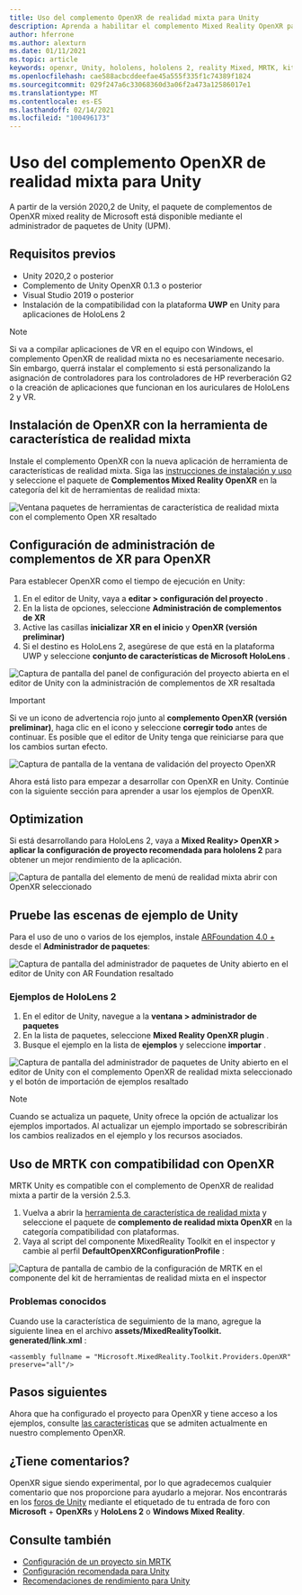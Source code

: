 ```yaml
---
title: Uso del complemento OpenXR de realidad mixta para Unity
description: Aprenda a habilitar el complemento Mixed Reality OpenXR para proyectos de Unity.
author: hferrone
ms.author: alexturn
ms.date: 01/11/2021
ms.topic: article
keywords: openxr, Unity, hololens, hololens 2, reality Mixed, MRTK, kit de herramientas de realidad mixta, realidad aumentada, realidad virtual, auriculares de realidad mixta, información, tutorial, introducción
ms.openlocfilehash: cae588acbcddeefae45a555f335f1c74389f1824
ms.sourcegitcommit: 029f247a6c33068360d3a06f2a473a12586017e1
ms.translationtype: MT
ms.contentlocale: es-ES
ms.lasthandoff: 02/14/2021
ms.locfileid: "100496173"
---
```

# <a name="using-the-mixed-reality-openxr-plugin-for-unity"></a>Uso del complemento OpenXR de realidad mixta para Unity

A partir de la versión 2020,2 de Unity, el paquete de complementos de OpenXR mixed reality de Microsoft está disponible mediante el administrador de paquetes de Unity (UPM).

## <a name="prerequisites"></a>Requisitos previos

* Unity 2020,2 o posterior
* Complemento de Unity OpenXR 0.1.3 o posterior
* Visual Studio 2019 o posterior
* Instalación de la compatibilidad con la plataforma **UWP** en Unity para aplicaciones de HoloLens 2

> [!NOTE]
> Si va a compilar aplicaciones de VR en el equipo con Windows, el complemento OpenXR de realidad mixta no es necesariamente necesario. Sin embargo, querrá instalar el complemento si está personalizando la asignación de controladores para los controladores de HP reverberación G2 o la creación de aplicaciones que funcionan en los auriculares de HoloLens 2 y VR.

## <a name="installing-openxr-with-the-mixed-reality-feature-tool"></a>Instalación de OpenXR con la herramienta de característica de realidad mixta

Instale el complemento OpenXR con la nueva aplicación de herramienta de características de realidad mixta. Siga las [instrucciones de instalación y uso](welcome-to-mr-feature-tool.md) y seleccione el paquete de **Complementos Mixed Reality OpenXR** en la categoría del kit de herramientas de realidad mixta:

![Ventana paquetes de herramientas de característica de realidad mixta con el complemento Open XR resaltado](images/feature-tool-openxr.png)

## <a name="configuring-xr-plugin-management-for-openxr"></a>Configuración de administración de complementos de XR para OpenXR

Para establecer OpenXR como el tiempo de ejecución en Unity:

1. En el editor de Unity, vaya a **editar > configuración del proyecto** .
2. En la lista de opciones, seleccione **Administración de complementos de XR**
3. Active las casillas **inicializar XR en el inicio** y **OpenXR (versión preliminar)**
4. Si el destino es HoloLens 2, asegúrese de que está en la plataforma UWP y seleccione **conjunto de características de Microsoft HoloLens** .

![Captura de pantalla del panel de configuración del proyecto abierta en el editor de Unity con la administración de complementos de XR resaltada](images/openxr-img-05.png)

> [!IMPORTANT]
> Si ve un icono de advertencia rojo junto al **complemento OpenXR (versión preliminar)**, haga clic en el icono y seleccione **corregir todo** antes de continuar. Es posible que el editor de Unity tenga que reiniciarse para que los cambios surtan efecto.

![Captura de pantalla de la ventana de validación del proyecto OpenXR](images/openxr-img-06.png)

Ahora está listo para empezar a desarrollar con OpenXR en Unity.  Continúe con la siguiente sección para aprender a usar los ejemplos de OpenXR.

## <a name="optimization"></a>Optimization

Si está desarrollando para HoloLens 2, vaya a **Mixed Reality> OpenXR > aplicar la configuración de proyecto recomendada para hololens 2** para obtener un mejor rendimiento de la aplicación.

![Captura de pantalla del elemento de menú de realidad mixta abrir con OpenXR seleccionado](images/openxr-img-08.png)

## <a name="try-out-the-unity-sample-scenes"></a>Pruebe las escenas de ejemplo de Unity

Para el uso de uno o varios de los ejemplos, instale [ARFoundation 4.0 +](https://docs.unity3d.com/Packages/com.unity.xr.arfoundation@4.1/manual/index.html#installing-ar-foundation) desde el **Administrador de paquetes**:

![Captura de pantalla del administrador de paquetes de Unity abierto en el editor de Unity con AR Foundation resaltado](images/openxr-img-09.png)

### <a name="hololens-2-samples"></a>Ejemplos de HoloLens 2

1. En el editor de Unity, navegue a la **ventana > administrador de paquetes**
2. En la lista de paquetes, seleccione **Mixed Reality OpenXR plugin** .
3. Busque el ejemplo en la lista de **ejemplos** y seleccione **importar** .

![Captura de pantalla del administrador de paquetes de Unity abierto en el editor de Unity con el complemento OpenXR de realidad mixta seleccionado y el botón de importación de ejemplos resaltado](images/openxr-img-03.png)

<!-- ### For all other OpenXR samples

1. In the Unity Editor, navigate to **Window > Package Manager**
2. In the list of packages, select **OpenXR Plugin**
3. Locate the sample in the **Samples** list and select **Import**

![Screenshot of Unity Package Manager open in Unity editor with OpenXR Plugin selected and samples import button highlighted](images/openxr-img-10.png) -->

> [!NOTE]
> Cuando se actualiza un paquete, Unity ofrece la opción de actualizar los ejemplos importados.  Al actualizar un ejemplo importado se sobrescribirán los cambios realizados en el ejemplo y los recursos asociados.

## <a name="using-mrtk-with-openxr-support"></a>Uso de MRTK con compatibilidad con OpenXR

MRTK Unity es compatible con el complemento de OpenXR de realidad mixta a partir de la versión 2.5.3.  

1. Vuelva a abrir la [herramienta de característica de realidad mixta](welcome-to-mr-feature-tool.md) y seleccione el paquete de **complemento de realidad mixta OpenXR** en la categoría compatibilidad con plataformas.
2. Vaya al script del componente MixedReality Toolkit en el inspector y cambie al perfil **DefaultOpenXRConfigurationProfile** :

![Captura de pantalla de cambio de la configuración de MRTK en el componente del kit de herramientas de realidad mixta en el inspector](images/openxr-img-11.png)

### <a name="known-issues"></a>Problemas conocidos 

Cuando use la característica de seguimiento de la mano, agregue la siguiente línea en el archivo **assets/MixedRealityToolkit. generated/link.xml** :

```
<assembly fullname = "Microsoft.MixedReality.Toolkit.Providers.OpenXR" preserve="all"/>
```

## <a name="next-steps"></a>Pasos siguientes

Ahora que ha configurado el proyecto para OpenXR y tiene acceso a los ejemplos, consulte [las características](openxr-supported-features.md) que se admiten actualmente en nuestro complemento OpenXR.

## <a name="have-feedback"></a>¿Tiene comentarios?

OpenXR sigue siendo experimental, por lo que agradecemos cualquier comentario que nos proporcione para ayudarlo a mejorar. Nos encontrarás en los [foros de Unity](https://aka.ms/unityforums) mediante el etiquetado de tu entrada de foro con **Microsoft**  +  **OpenXRs** y **HoloLens 2** o **Windows Mixed Reality**.

## <a name="see-also"></a>Consulte también

* [Configuración de un proyecto sin MRTK](configure-unity-project.md)
* [Configuración recomendada para Unity](recommended-settings-for-unity.md)
* [Recomendaciones de rendimiento para Unity](performance-recommendations-for-unity.md#how-to-profile-with-unity)
